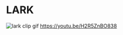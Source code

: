 # LARK

![lark clip gif](https://user-images.githubusercontent.com/39803522/204118424-a12eab05-1e03-4429-b4ae-994250aaf02f.gif)
https://youtu.be/H2R5ZnBO838
